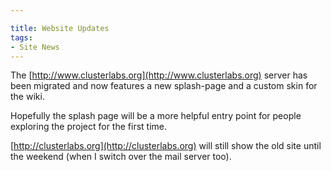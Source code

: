 ```yaml
---

title: Website Updates
tags: 
- Site News
---
```

The [http://www.clusterlabs.org](http://www.clusterlabs.org) server has been
migrated and now features a new splash-page and a custom skin for the wiki.

Hopefully the splash page will be a more helpful entry point for people
exploring the project for the first time.

[http://clusterlabs.org](http://clusterlabs.org) will still show the old site
until the weekend (when I switch over the mail server too).


